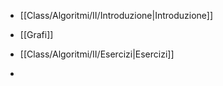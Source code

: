 - [[Class/Algoritmi/II/Introduzione|Introduzione]]
- [[Grafi]]

- [[Class/Algoritmi/II/Esercizi|Esercizi]]
- 